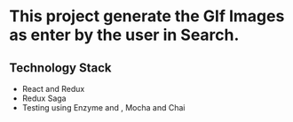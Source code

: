 # This project generate the GIf Images as enter by the user in Search.
## Technology Stack
* React and Redux 
* Redux Saga
* Testing using Enzyme and , Mocha and Chai 

